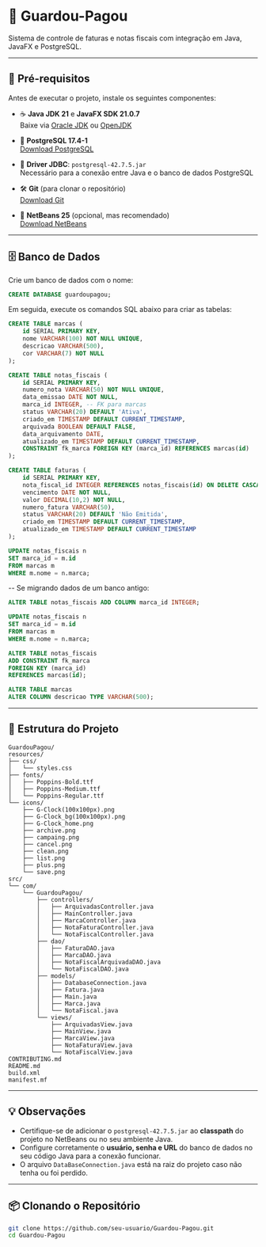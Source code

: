 # 🧾 Guardou-Pagou

Sistema de controle de faturas e notas fiscais com integração em Java, JavaFX e PostgreSQL.

---

## 🚀 Pré-requisitos

Antes de executar o projeto, instale os seguintes componentes:

- ☕ **Java JDK 21** e **JavaFX SDK 21.0.7**  
  Baixe via [Oracle JDK](https://www.oracle.com/java/technologies/javase/jdk21-archive-downloads.html) ou [OpenJDK](https://jdk.java.net/21/)

- 🐘 **PostgreSQL 17.4-1**  
  [Download PostgreSQL](https://www.postgresql.org/download/)

- 🧬 **Driver JDBC**: `postgresql-42.7.5.jar`  
  Necessário para a conexão entre Java e o banco de dados PostgreSQL

- 🛠️ **Git** (para clonar o repositório)  
  [Download Git](https://git-scm.com/downloads)

- 🧩 **NetBeans 25** (opcional, mas recomendado)  
  [Download NetBeans](https://netbeans.apache.org/download/index.html)

---

## 🗄️ Banco de Dados

Crie um banco de dados com o nome:

```sql
CREATE DATABASE guardoupagou;
```

Em seguida, execute os comandos SQL abaixo para criar as tabelas:
```sql
CREATE TABLE marcas (
    id SERIAL PRIMARY KEY,
    nome VARCHAR(100) NOT NULL UNIQUE,
    descricao VARCHAR(500),
    cor VARCHAR(7) NOT NULL
);

CREATE TABLE notas_fiscais (
    id SERIAL PRIMARY KEY,
    numero_nota VARCHAR(50) NOT NULL UNIQUE,
    data_emissao DATE NOT NULL,
    marca_id INTEGER, -- FK para marcas
    status VARCHAR(20) DEFAULT 'Ativa',
    criado_em TIMESTAMP DEFAULT CURRENT_TIMESTAMP,
    arquivada BOOLEAN DEFAULT FALSE,
    data_arquivamento DATE,
    atualizado_em TIMESTAMP DEFAULT CURRENT_TIMESTAMP,
    CONSTRAINT fk_marca FOREIGN KEY (marca_id) REFERENCES marcas(id)
);

CREATE TABLE faturas (
    id SERIAL PRIMARY KEY,
    nota_fiscal_id INTEGER REFERENCES notas_fiscais(id) ON DELETE CASCADE,
    vencimento DATE NOT NULL,
    valor DECIMAL(10,2) NOT NULL,
    numero_fatura VARCHAR(50),
    status VARCHAR(20) DEFAULT 'Não Emitida',
    criado_em TIMESTAMP DEFAULT CURRENT_TIMESTAMP,
    atualizado_em TIMESTAMP DEFAULT CURRENT_TIMESTAMP
);

UPDATE notas_fiscais n
SET marca_id = m.id
FROM marcas m
WHERE m.nome = n.marca;

```

-- Se migrando dados de um banco antigo:
```sql
ALTER TABLE notas_fiscais ADD COLUMN marca_id INTEGER;

UPDATE notas_fiscais n
SET marca_id = m.id
FROM marcas m
WHERE m.nome = n.marca;

ALTER TABLE notas_fiscais
ADD CONSTRAINT fk_marca
FOREIGN KEY (marca_id)
REFERENCES marcas(id);

ALTER TABLE marcas
ALTER COLUMN descricao TYPE VARCHAR(500);
```
---

## 📂 Estrutura do Projeto

```
GuardouPagou/
resources/
├── css/
│   └── styles.css
├── fonts/
│   ├── Poppins-Bold.ttf
│   ├── Poppins-Medium.ttf
│   └── Poppins-Regular.ttf
└── icons/
    ├── G-Clock(100x100px).png
    ├── G-Clock_bg(100x100px).png
    ├── G-Clock_home.png
    ├── archive.png
    ├── campaing.png
    ├── cancel.png
    ├── clean.png
    ├── list.png
    ├── plus.png
    └── save.png
src/
└── com/
    └── GuardouPagou/
        ├── controllers/
        │   ├── ArquivadasController.java
        │   ├── MainController.java
        │   ├── MarcaController.java
        │   ├── NotaFaturaController.java
        │   └── NotaFiscalController.java
        ├── dao/
        │   ├── FaturaDAO.java
        │   ├── MarcaDAO.java
        │   ├── NotaFiscalArquivadaDAO.java
        │   └── NotaFiscalDAO.java
        ├── models/
        │   ├── DatabaseConnection.java
        │   ├── Fatura.java
        │   ├── Main.java
        │   ├── Marca.java
        │   └── NotaFiscal.java
        └── views/
            ├── ArquivadasView.java
            ├── MainView.java
            ├── MarcaView.java
            ├── NotaFaturaView.java
            └── NotaFiscalView.java
CONTRIBUTING.md
README.md
build.xml
manifest.mf
```

---

## 💡 Observações

* Certifique-se de adicionar o `postgresql-42.7.5.jar` ao **classpath** do projeto no NetBeans ou no seu ambiente Java.
* Configure corretamente o **usuário, senha e URL** do banco de dados no seu código Java para a conexão funcionar.
* O arquivo `DataBaseConnection.java` está na raiz do projeto caso não tenha ou foi perdido.

---

## 📦 Clonando o Repositório

```bash
git clone https://github.com/seu-usuario/Guardou-Pagou.git
cd Guardou-Pagou
```

